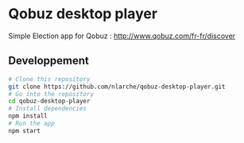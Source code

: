 # Qobuz desktop player

Simple Election app for Qobuz : http://www.qobuz.com/fr-fr/discover

## Developpement

```bash
# Clone this repository
git clone https://github.com/nlarche/qobuz-desktop-player.git
# Go into the repository
cd qobuz-desktop-player
# Install dependencies
npm install
# Run the app
npm start